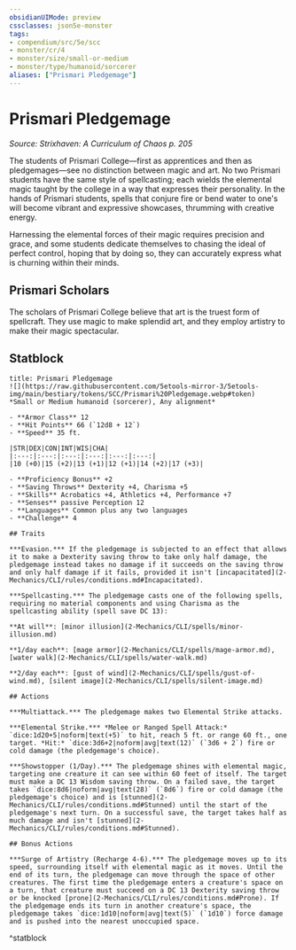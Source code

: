 ```yaml
---
obsidianUIMode: preview
cssclasses: json5e-monster
tags:
- compendium/src/5e/scc
- monster/cr/4
- monster/size/small-or-medium
- monster/type/humanoid/sorcerer
aliases: ["Prismari Pledgemage"]
---
```

# Prismari Pledgemage
*Source: Strixhaven: A Curriculum of Chaos p. 205*  

The students of Prismari College—first as apprentices and then as pledgemages—see no distinction between magic and art. No two Prismari students have the same style of spellcasting; each wields the elemental magic taught by the college in a way that expresses their personality. In the hands of Prismari students, spells that conjure fire or bend water to one's will become vibrant and expressive showcases, thrumming with creative energy.

Harnessing the elemental forces of their magic requires precision and grace, and some students dedicate themselves to chasing the ideal of perfect control, hoping that by doing so, they can accurately express what is churning within their minds.

## Prismari Scholars

The scholars of Prismari College believe that art is the truest form of spellcraft. They use magic to make splendid art, and they employ artistry to make their magic spectacular.

## Statblock

```ad-statblock
title: Prismari Pledgemage
![](https://raw.githubusercontent.com/5etools-mirror-3/5etools-img/main/bestiary/tokens/SCC/Prismari%20Pledgemage.webp#token)
*Small or Medium humanoid (sorcerer), Any alignment*

- **Armor Class** 12
- **Hit Points** 66 (`12d8 + 12`)
- **Speed** 35 ft.

|STR|DEX|CON|INT|WIS|CHA|
|:---:|:---:|:---:|:---:|:---:|:---:|
|10 (+0)|15 (+2)|13 (+1)|12 (+1)|14 (+2)|17 (+3)|

- **Proficiency Bonus** +2
- **Saving Throws** Dexterity +4, Charisma +5
- **Skills** Acrobatics +4, Athletics +4, Performance +7
- **Senses** passive Perception 12
- **Languages** Common plus any two languages
- **Challenge** 4

## Traits

***Evasion.*** If the pledgemage is subjected to an effect that allows it to make a Dexterity saving throw to take only half damage, the pledgemage instead takes no damage if it succeeds on the saving throw and only half damage if it fails, provided it isn't [incapacitated](2-Mechanics/CLI/rules/conditions.md#Incapacitated).

***Spellcasting.*** The pledgemage casts one of the following spells, requiring no material components and using Charisma as the spellcasting ability (spell save DC 13):

**At will**: [minor illusion](2-Mechanics/CLI/spells/minor-illusion.md)

**1/day each**: [mage armor](2-Mechanics/CLI/spells/mage-armor.md), [water walk](2-Mechanics/CLI/spells/water-walk.md)

**2/day each**: [gust of wind](2-Mechanics/CLI/spells/gust-of-wind.md), [silent image](2-Mechanics/CLI/spells/silent-image.md)

## Actions

***Multiattack.*** The pledgemage makes two Elemental Strike attacks.

***Elemental Strike.*** *Melee or Ranged Spell Attack:* `dice:1d20+5|noform|text(+5)` to hit, reach 5 ft. or range 60 ft., one target. *Hit:* `dice:3d6+2|noform|avg|text(12)` (`3d6 + 2`) fire or cold damage (the pledgemage's choice).

***Showstopper (1/Day).*** The pledgemage shines with elemental magic, targeting one creature it can see within 60 feet of itself. The target must make a DC 13 Wisdom saving throw. On a failed save, the target takes `dice:8d6|noform|avg|text(28)` (`8d6`) fire or cold damage (the pledgemage's choice) and is [stunned](2-Mechanics/CLI/rules/conditions.md#Stunned) until the start of the pledgemage's next turn. On a successful save, the target takes half as much damage and isn't [stunned](2-Mechanics/CLI/rules/conditions.md#Stunned).

## Bonus Actions

***Surge of Artistry (Recharge 4-6).*** The pledgemage moves up to its speed, surrounding itself with elemental magic as it moves. Until the end of its turn, the pledgemage can move through the space of other creatures. The first time the pledgemage enters a creature's space on a turn, that creature must succeed on a DC 13 Dexterity saving throw or be knocked [prone](2-Mechanics/CLI/rules/conditions.md#Prone). If the pledgemage ends its turn in another creature's space, the pledgemage takes `dice:1d10|noform|avg|text(5)` (`1d10`) force damage and is pushed into the nearest unoccupied space.
```
^statblock